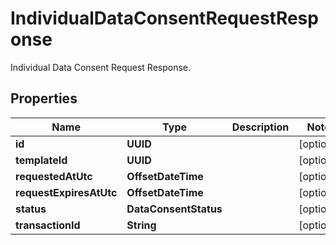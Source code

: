

# IndividualDataConsentRequestResponse

Individual Data Consent Request Response.

## Properties

Name | Type | Description | Notes
------------ | ------------- | ------------- | -------------
**id** | **UUID** |  |  [optional]
**templateId** | **UUID** |  |  [optional]
**requestedAtUtc** | **OffsetDateTime** |  |  [optional]
**requestExpiresAtUtc** | **OffsetDateTime** |  |  [optional]
**status** | **DataConsentStatus** |  |  [optional]
**transactionId** | **String** |  |  [optional]



